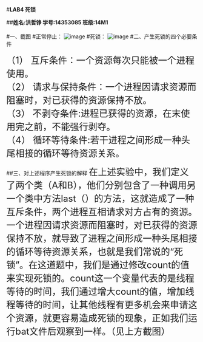 #**LAB4 死锁**

##**姓名:洪哲铮 学号:14353085 班级:14M1**  
<br/>
#一、截图
#正常停止：
![image](https://cl.ly/312x1q283h2v/normal.png)
#死锁：
![image](https://cl.ly/282b3U0c1L2M/Dead.png)
#二、产生死锁的四个必要条件

<font size=5>（1） 互斥条件：一个资源每次只能被一个进程使用。</font><br>
<font size=5>（2） 请求与保持条件：一个进程因请求资源而阻塞时，对已获得的资源保持不放。</font><br>
<font size=5>（3） 不剥夺条件:进程已获得的资源，在末使用完之前，不能强行剥夺。</font><br>
<font size=5>（4） 循环等待条件:若干进程之间形成一种头尾相接的循环等待资源关系。</font><br>

##三、对上述程序产生死锁的解释
<font size=5>在上述实验中，我们定义了两个类（A和B），他们分别包含了一种调用另一个类中方法last（）的方法，这就造成了一种互斥条件，两个进程互相请求对方占有的资源。一个进程因请求资源而阻塞时，对已获得的资源保持不放，就导致了进程之间形成一种头尾相接的循环等待资源关系，也就是我们常说的“死锁”。在这道题中，我们是通过修改count的值来实现死锁的。count这一个变量代表的是线程等待的时间，我们通过增大count的值，增加线程等待的时间，让其他线程有更多机会来申请这个资源，就更容易造成死锁的现象，正如我们运行bat文件后观察到一样。（见上方截图）</font><br>


